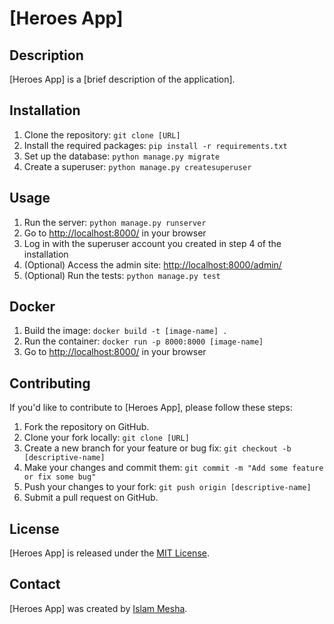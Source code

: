 # [Heroes App]

## Description

[Heroes App] is a [brief description of the application].

## Installation

1. Clone the repository: `git clone [URL]`
2. Install the required packages: `pip install -r requirements.txt`
3. Set up the database: `python manage.py migrate`
4. Create a superuser: `python manage.py createsuperuser`

## Usage

1. Run the server: `python manage.py runserver`
2. Go to [http://localhost:8000/](http://localhost:8000/) in your browser
3. Log in with the superuser account you created in step 4 of the installation
4. (Optional) Access the admin site: [http://localhost:8000/admin/](http://localhost:8000/admin/)
5. (Optional) Run the tests: `python manage.py test`

## Docker

1. Build the image: `docker build -t [image-name] .`
2. Run the container: `docker run -p 8000:8000 [image-name]`
3. Go to [http://localhost:8000/](http://localhost:8000/) in your browser

## Contributing

If you'd like to contribute to [Heroes App], please follow these steps:

1. Fork the repository on GitHub.
2. Clone your fork locally: `git clone [URL]`
3. Create a new branch for your feature or bug fix: `git checkout -b [descriptive-name]`
4. Make your changes and commit them: `git commit -m "Add some feature or fix some bug"`
5. Push your changes to your fork: `git push origin [descriptive-name]`
6. Submit a pull request on GitHub.

## License

[Heroes App] is released under the [MIT License](https://opensource.org/licenses/MIT).

## Contact

[Heroes App] was created by [Islam Mesha](mailto:eng.islammesha@gmail.com).
